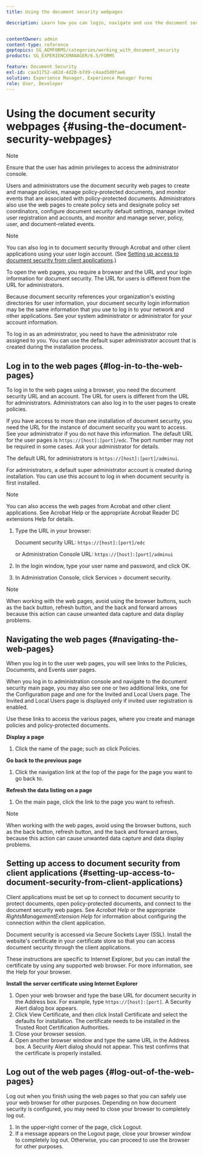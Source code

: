 ```yaml
---
title: Using the document security webpages

description: Learn how you can login, navigate and use the document security web pages.


contentOwner: admin
content-type: reference
geptopics: SG_AEMFORMS/categories/working_with_document_security
products: SG_EXPERIENCEMANAGER/6.5/FORMS

feature: Document Security
exl-id: caa31752-a02d-4d20-b7d9-c4aad5d0fae6
solution: Experience Manager, Experience Manager Forms
role: User, Developer
---
```

# Using the document security webpages {#using-the-document-security-webpages}

>[!NOTE]
> 
> Ensure that the user has admin privileges to access the administrator console.

Users and administrators use the document security web pages to create and manage policies, manage policy-protected documents, and monitor events that are associated with policy-protected documents. Administrators also use the web pages to create policy sets and designate policy set coordinators, configure document security default settings, manage invited user registration and accounts, and monitor and manage server, policy, user, and document-related events.

>[!NOTE]
>
>You can also log in to document security through Acrobat and other client applications using your user login account. (See [Setting up access to document security from client applications](using-document-security-web-pages.md#setting-up-access-to-document-security-from-client-applications).)

To open the web pages, you require a browser and the URL and your login information for document security. The URL for users is different from the URL for administrators.

Because document security references your organization's existing directories for user information, your document security login information may be the same information that you use to log in to your network and other applications. See your system administrator or administrator for your account information.

To log in as an administrator, you need to have the administrator role assigned to you. You can use the default super administrator account that is created during the installation process.

## Log in to the web pages {#log-in-to-the-web-pages}

To log in to the web pages using a browser, you need the document security URL and an account. The URL for users is different from the URL for administrators. Administrators can also log in to the user pages to create policies.

If you have access to more than one installation of document security, you need the URL for the instance of document security you want to access. See your administrator if you do not have this information. The default URL for the user pages is `https://[host]:[port]/edc`. The port number may not be required in some cases. Ask your administrator for details.

The default URL for administrators is `https://[host]:[port]/adminui`.

For administrators, a default super administrator account is created during installation. You can use this account to log in when document security is first installed.

>[!NOTE]
>
>You can also access the web pages from Acrobat and other client applications. See Acrobat Help or the appropriate Acrobat Reader DC extensions Help for details.

1. Type the URL in your browser:

   Document security URL: `https://[host]:[port]/edc`

   or Administration Console URL: `https://[host]:[port]/adminui`

1. In the login window, type your user name and password, and click OK.
1. In Administration Console, click Services &gt; document security.

>[!NOTE]
>
>When working with the web pages, avoid using the browser buttons, such as the back button, refresh button, and the back and forward arrows because this action can cause unwanted data capture and data display problems.

## Navigating the web pages {#navigating-the-web-pages}

When you log in to the user web pages, you will see links to the Policies, Documents, and Events user pages.

When you log in to administration console and navigate to the document security main page, you may also see one or two additional links, one for the Configuration page and one for the Invited and Local Users page. The Invited and Local Users page is displayed only if invited user registration is enabled.

Use these links to access the various pages, where you create and manage policies and policy-protected documents.

**Display a page**

1. Click the name of the page; such as click Policies.

**Go back to the previous page**

1. Click the navigation link at the top of the page for the page you want to go back to.

**Refresh the data listing on a page**

1. On the main page, click the link to the page you want to refresh.

>[!NOTE]
>
>When working with the web pages, avoid using the browser buttons, such as the back button, refresh button, and the back and forward arrows, because this action can cause unwanted data capture and data display problems.

## Setting up access to document security from client applications {#setting-up-access-to-document-security-from-client-applications}

Client applications must be set up to connect to document security to protect documents, open policy-protected documents, and connect to the document security web pages. See *Acrobat Help* or the appropriate *RightsManagementExtension Help* for information about configuring the connection within the client application.

Document security is accessed via Secure Sockets Layer (SSL). Install the website's certificate in your certificate store so that you can access document security through the client applications.

<!-- Fix broken link See Configuring SSL for information on SSL.-->

These instructions are specific to Internet Explorer, but you can install the certificate by using any supported web browser. For more information, see the Help for your browser.

**Install the server certificate using Internet Explorer**

1. Open your web browser and type the base URL for document security in the Address box. For example, type `https://[host]:[port]`. A Security Alert dialog box appears.
1. Click View Certificate, and then click Install Certificate and select the defaults for installation. The certificate needs to be installed in the Trusted Root Certification Authorities.
1. Close your browser session.
1. Open another browser window and type the same URL in the Address box. A Security Alert dialog should not appear. This test confirms that the certificate is properly installed.

## Log out of the web pages {#log-out-of-the-web-pages}

Log out when you finish using the web pages so that you can safely use your web browser for other purposes. Depending on how document security is configured, you may need to close your browser to completely log out.

1. In the upper-right corner of the page, click Logout.
1. If a message appears on the Logout page, close your browser window to completely log out. Otherwise, you can proceed to use the browser for other purposes.
